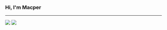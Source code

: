 ### Hi, I'm Macper

---

<img src="https://github-readme-stats.vercel.app/api?username=macperf&theme=default&include_all_commits=true&show_icons=true"/>
<img src="https://github-readme-stats.vercel.app/api/top-langs/?username=macperfv&layout=compact"/>
